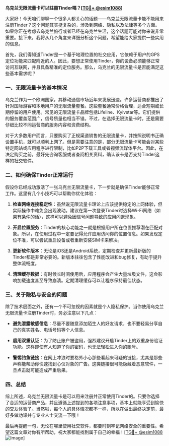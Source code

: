 **乌克兰无限流量卡可以註冊Tinder嗎？[[TG💪+ @esim1088](https://t.me/s/esim1088)]**

大家好！今天咱们聊聊一个很多人都关心的话题——乌克兰无限流量卡能不能用来注册Tinder？这个问题其实挺复杂的，涉及到网络、隐私以及法律等多个方面。如果你正在考虑去乌克兰旅行或者已经在乌克兰生活，这个话题可能对你来说非常重要。接下来，我将从几个角度来详细分析这个问题，希望能给大家提供一些实用的信息。

首先，我们得知道Tinder是一个基于地理位置的社交应用，它依赖于用户的GPS定位功能来匹配附近的人。因此，要想正常使用Tinder，你的设备必须能够正常访问互联网，并且具备精准的定位服务。那么，乌克兰的无限流量卡是否能满足这些基本需求呢？

### 一、无限流量卡的基本情况

乌克兰作为一个欧洲国家，其移动通信市场近年来发展迅速。许多运营商都推出了针对国际游客和本地用户的无限流量套餐。这些套餐通常价格合理，适合短期或长期停留的用户使用。常见的无限流量卡品牌包括Lifeline、Kyivstar等。它们提供的服务覆盖范围广，信号质量也相当不错。不过，在选择无限流量卡时，还是需要仔细比较不同运营商的服务内容和资费结构。

对于大多数用户而言，只要购买了正规渠道销售的无限流量卡，并按照说明书正确设置手机，就可以顺利上网了。但是需要注意的是，部分无限流量卡可能会对某些特定网站或应用程序进行限制，比如P2P下载工具或者视频流媒体平台。因此，在决定购买之前，最好先咨询客服或者查阅相关资料，确认该卡是否支持Tinder这样的社交软件。

### 二、如何确保Tinder正常运行

假设你已经成功激活了一张乌克兰无限流量卡，下一步就是确保Tinder能够正常工作。这里有几个小技巧可以帮助你优化体验：

1. **检查网络连接稳定性**：虽然说无限流量卡理论上应该提供稳定的上网体验，但实际操作中难免会出现波动。建议在第一次登录Tinder时选择Wi-Fi网络（如果有条件的话），这样可以避免因信号问题导致的应用闪退现象。

2. **开启位置服务**：Tinder的核心功能之一就是根据用户所在位置推荐潜在匹配对象。所以，在使用过程中一定要记得允许应用访问你的位置信息。如果发现定位不准，可以尝试重启设备或者重新安装SIM卡来解决。

3. **更新软件版本**：无论是iOS还是Android系统，定期检查并更新最新版的Tinder都是非常必要的。新版本往往包含了性能改进和bug修复，有助于提升整体流畅度。

4. **清理缓存数据**：有时候长时间使用后，应用程序会产生大量垃圾文件，这会影响加载速度甚至导致崩溃。定期清理缓存可以让程序保持最佳状态。

### 三、关于隐私与安全的问题

除了技术层面之外，还有一个不可忽视的因素就是个人隐私保护。当你使用乌克兰无限流量卡注册Tinder时，务必注意以下几点：

- **避免泄露敏感信息**：尽量不要随意添加陌生人的好友请求，也不要轻易分享自己的真实姓名、电话号码等个人信息。
  
- **启用双重认证**：为了防止账户被盗用，强烈建议开启Tinder上的双重身份验证功能。这样即使有人知道了你的密码，也无法轻松进入你的账号。

- **警惕钓鱼链接**：在网上冲浪时要格外小心那些看起来可疑的链接，尤其是那些声称能帮助你快速找到心仪对象的广告。这类链接很可能隐藏着恶意软件，一旦点击就可能造成严重后果。

### 四、总结

综上所述，乌克兰无限流量卡是可以用来注册并正常使用Tinder的。只要你选择了合适的运营商产品，并且遵循上述提到的各项注意事项，基本上就能享受到愉快的交友体验了。当然啦，每个人的具体情况都不一样，所以在做出最终决定前，最好多做功课并与专业人士交流一下哦！

最后再提醒一句，无论在哪里使用社交软件，都要时刻牢记网络安全的重要性。希望这篇文章对你有所帮助，祝大家都能找到属于自己的幸福！[[TG💪+ @esim1088](https://t.me/s/esim1088) ![Image](https://i.postimg.cc/4NQfJmqS/Snipaste-2025-05-13-00-14-12.png)]
